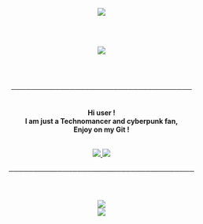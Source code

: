 <p align="center">
    <img src="https://i.ibb.co/k0hcZdh/ezgif-com-crop.gif">
</p>   
<br>
<br>
<p align="center">
    <img src="https://github-readme-stats.vercel.app/api?username=0x307845&show_icons=true&theme=tokyonight" >
</p>
<br>
<br>
<p align="center">
─────────────────────────────────────
</p>

<p align="center">
    <br>
    <strong>Hi user !<br>
    I am just a Technomancer and cyberpunk fan,<br> 
    Enjoy on my Git !</strong> <br>
    <br>
    </strong>
 
<p align="center">
         <a href="https://discord.gg/DDtDRU7">
         <img src="https://img.shields.io/static/v1?label=Discord&logo=Discord&message=Click%20Here&color=7289DA">
         </a>
         <a href="https://0x307845.github.io">
         <img src="https://img.shields.io/static/v1?label=Website&logo=CSS3&logoColor=1572B6&message=Click%20Here&color=1572B6">
         </a>
<br>
<br>
──────────────────────────────────────
<br>
<br>
<br>
<br>
<img src="https://github-readme-stats.vercel.app/api/top-langs/?username=0x307845&layout=compact&theme=tokyonight">
<br>
<img src="https://tryhackme-badges.s3.amazonaws.com/0x307845.png">
</p>

